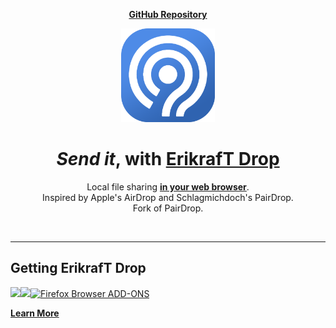 <div align="center">

<a href="https://github.com/erikraft/Drop"><strong>GitHub Repository</strong></a>
  
  <a href="https://github.com/erikraft/Drop">
    <img src="https://raw.githubusercontent.com/erikraft/Drop/master/public/images/(2)ErikrafT%20Drop%20-%20Redondado.png" alt="Logo"  width="150" height="150">
  </a>
 
  # _Send it_, with [ErikrafT Drop](https://drop.erikraft.com/)

  <p>
    Local file sharing <a href="https://drop.erikraft.com/"><strong>in your web browser</strong></a>. 
    <br>
    Inspired by Apple's AirDrop and Schlagmichdoch's PairDrop.
    <br> 
    Fork of PairDrop.
    <br>
  </p>
</div>
<br>

---

## Getting ErikrafT Drop

<a href="https://drop.erikraft.com/" target="_blank"><img src="https://i.imgur.com/9uq39iu.png" width="217"/></a><a href="https://github.com/erikraft/App-Drop-Apk/raw/main/ErikrafT%20Drop.apk" target="_blank"><img src="https://i.imgur.com/nxlokSi.png" width="217"/></a><a href="https://addons.mozilla.org/pt-BR/firefox/addon/erikraft-drop/" target="_blank"><img src="https://i.imgur.com/2MubKYT.png" width="217" alt="Firefox Browser ADD-ONS"/>

<a href="https://github.com/erikraft/Drop"><strong>Learn More</strong></a>
